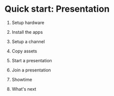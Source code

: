 # Quick start: Presentation

1. Setup hardware

2. Install the apps

3. Setup a channel

4. Copy assets

5. Start a presentation

6. Join a presentation

7. Showtime

8. What's next